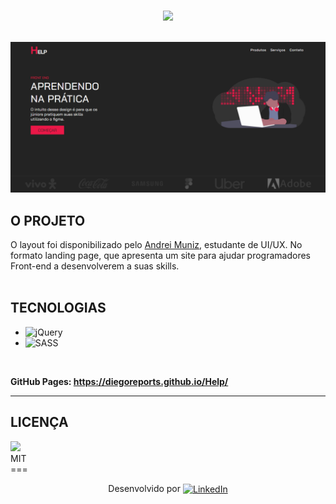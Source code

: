 <br>
<p align = center><img src="https://img.shields.io/badge/Front--end-Help-red" width="200"> </p>
<br>

<img src="./img/desktop.png">

## O PROJETO
O layout foi disponibilizado pelo <a href="https://www.linkedin.com/in/andrei-muniz-0331ab193/">Andrei Muniz</a>, estudante de UI/UX. No formato landing page, que apresenta um site para ajudar programadores Front-end a desenvolverem a suas skills.
<br>
<br>

## TECNOLOGIAS
- <img alt="jQuery" src="https://img.shields.io/badge/jquery-%230769AD.svg?&style=for-the-badge&logo=jquery&logoColor=white"/>
- <img alt="SASS" src="https://img.shields.io/badge/SASS-hotpink.svg?&style=for-the-badge&logo=SASS&logoColor=white"/>
<br>

<strong>GitHub Pages: <a href="https://diegoreports.github.io/Help/">https://diegoreports.github.io/Help/</a></strong>

---

## LICENÇA
<img src="https://img.shields.io/badge/Licence-MIT-green">
<br>
MIT

<br>
===
<p align=center>
Desenvolvido por <a href="https://www.linkedin.com/in/diego-henrique-sg/"><img alt="LinkedIn" align=center src="https://img.shields.io/badge/Diego-Henrique-%230077B5.svg?&style=for-the-badge&logo=linkedin&logoColor=white"/></a>
</p>